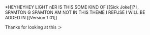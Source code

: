 *HEYHEYHEY LIGHT nER IS THIS SOME KIND OF [[Sick Joke]]? I, SPAMTON G SPAMTON AM NOT IN THIS THEME I REFUSE I WILL BE ADDED IN [[Version 1.01]] 



















































































































Thanks for looking at this :>

